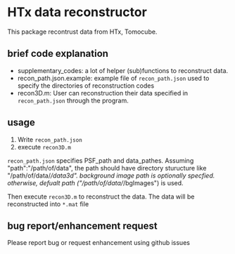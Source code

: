 # HTx data reconstructor

This package recontrust data from HTx, Tomocube.


## brief code explanation

- supplementary_codes: a lot of helper (sub)functions to reconstruct data.
-  recon_path.json.example: example file of `recon_path.json` used to specify the directories of reconstruction codes
- recon3D.m: User can reconstruction their data specified in `recon_path.json` through the program.

## usage

1. Write `recon_path.json`
2. execute `recon3D.m`

`recon_path.json` specifies PSF_path and data_pathes. Assuming "path":"/path/of/data", the path should have directory sturucture like "/path/of/data/*/data3d". background image path is optionally specfied. otherwise, defualt path ("/path/of/data/*/bgImages") is used.

Then execute `recon3D.m` to reconstruct the data. The data will be reconstructed into `*.mat` file

## bug report/enhancement request

Please report bug or request enhancement using github issues